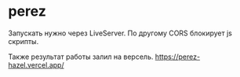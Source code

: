 # perez

Запускать нужно через LiveServer. По другому CORS блокирует js скрипты.

Также результат работы залил на версель. https://perez-hazel.vercel.app/
